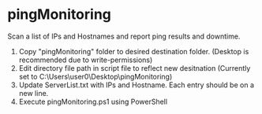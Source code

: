 # pingMonitoring
Scan a list of IPs and Hostnames and report ping results and downtime.
1. Copy "pingMonitoring" folder to desired destination folder. (Desktop is recommended due to write-permissions)
2. Edit directory file path in script file to reflect new desitnation (Currently set to C:\Users\user0\Desktop\pingMonitoring)
3. Update ServerList.txt with IPs and Hostname. Each entry should be on a new line.
4. Execute pingMonitoring.ps1 using PowerShell
